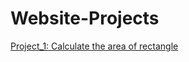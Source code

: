 # Website-Projects


[ Project_1: Calculate the area of rectangle ](https://github.com/Akgoldie/Website-Projects/tree/main/Code_1)
